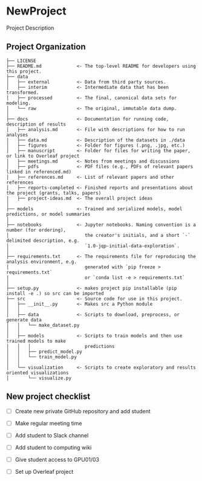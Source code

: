 NewProject
==============================

Project Description

Project Organization
------------

    ├── LICENSE
    ├── README.md             <- The top-level README for developers using this project.
    ├── data
    │   ├── external          <- Data from third party sources.
    │   ├── interim           <- Intermediate data that has been transformed.
    │   ├── processed         <- The final, canonical data sets for modeling.
    │   └── raw               <- The original, immutable data dump.
    │
    ├── docs                  <- Documentation for running code, description of results
    │   ├── analysis.md       <- File with descriptions for how to run analyses
    |   ├── data.md           <- Description of the datasets in ./data
    │   ├── figures           <- Folder for figures (.png, .jpg, etc.)
    │   ├── manuscript        <- Folder for files for writing the paper, or link to Overleaf project
    │   ├── meetings.md       <- Notes from meetings and discussions
    │   ├── pdfs              <- PDF files (e.g., PDFs of relevant papers linked in referenced.md)
    │   ├── references.md     <- List of relevant papers and other references
    │   ├── reports-completed <- Finished reports and presentations about the project (grants, talks, papers)
    |   ├── project-ideas.md  <- The overall project ideas
    │
    ├── models                <- Trained and serialized models, model predictions, or model summaries
    │
    ├── notebooks             <- Jupyter notebooks. Naming convention is a number (for ordering),
    │                            the creator's initials, and a short `-` delimited description, e.g.
    │                            `1.0-jqp-initial-data-exploration`.
    │
    ├── requirements.txt      <- The requirements file for reproducing the analysis environment, e.g.
    │                            generated with `pip freeze > requirements.txt` 
    |                            or `conda list -e > requirements.txt`
    │
    ├── setup.py              <- makes project pip installable (pip install -e .) so src can be imported
    ├── src                   <- Source code for use in this project.
    │   ├── __init__.py       <- Makes src a Python module
    │   │
    │   ├── data              <- Scripts to download, preprocess, or generate data
    │   │   └── make_dataset.py
    │   │
    │   ├── models            <- Scripts to train models and then use trained models to make
    │   │   │                    predictions
    │   │   ├── predict_model.py
    │   │   └── train_model.py
    │   │
    │   └── visualization     <- Scripts to create exploratory and results oriented visualizations
    │       └── visualize.py



## New project checklist



- [ ] Create new private GitHub repository and add student

- [ ] Make regular meeting time

- [ ] Add student to Slack channel

- [ ] Add student to computing wiki

- [ ] Give student access to GPU01/03

- [ ] Set up Overleaf project

